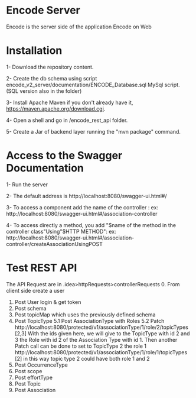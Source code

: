 # Encode Server
Encode is the server side of the application Encode on Web

# Installation

1- Download the repository content.

2- Create the db schema using script encode_v2_server/documentation/ENCODE_Database.sql MySql script. (SQL version also in the folder)

3- Install Apache Maven if you don't already have it, https://maven.apache.org/download.cgi.

4- Open a shell and go in /encode_rest_api folder.

5- Create a Jar of backend layer running the "mvn package" command.


# Access to the Swagger Documentation

1- Run the server

2- The default address is http://localhost:8080/swagger-ui.html#/ 

3- To access a component add the name of the controller : ex: http://localhost:8080/swagger-ui.html#/association-controller

4- To access directly a method, you add "$name of the method in the controller class"Using"$HTTP METHOD": ex: http://localhost:8080/swagger-ui.html#/association-controller/createAssociationUsingPOST

# Test REST API

The API Request are in .idea>httpRequests>controllerRequests
0. From client side create a user
1. Post User login & get token
2. Post schema
3. Post topicMap which uses the previously defined schema
4. Post TopicType
5.1 Post AssociationType with Roles
5.2 Patch http://localhost:8080/protected/v1/associationType/1/role/2/topicTypes [2,3] With the ids given here, we will give to the TopicType with id 2 and 3 the Role with id 2 of the Association Type with id 1.
Then another Patch call can be done to set to TopicType 2 the role 1 http://localhost:8080/protected/v1/associationType/1/role/1/topicTypes [2] in this way topic type 2 could have both role 1 and 2
6. Post OccurrenceType
7. Post scope
8. Post effortType
9. Post Topic
10. Post Association 
